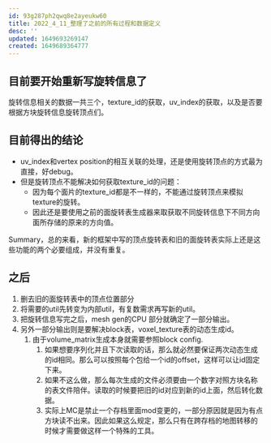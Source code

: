 ```yaml
---
id: 93g287ph2qwq8e2ayeukw60
title: 2022_4_11_整理了之前的所有过程和数据定义
desc: ''
updated: 1649693269147
created: 1649689364777
---
```


## 目前要开始重新写旋转信息了

旋转信息相关的数据一共三个，texture_id的获取，uv_index的获取，以及是否要根据方块旋转信息旋转顶点们。

## 目前得出的结论

- uv_index和vertex position的相互关联的处理，还是使用旋转顶点的方式最为直接，好debug。
- 但是旋转顶点不能解决如何获取texture_id的问题：
  - 因为每个面片的texture_id都是不一样的，不能通过旋转顶点来模拟texture的旋转。
  - 因此还是要使用之前的面旋转表生成器来取获取不同旋转信息下不同方向面所存储的原来的方向值。

Summary，总的来看，新的框架中写的顶点旋转表和旧的面旋转表实际上还是这些功能的两个必要组成，并没有重复。

## 之后

1. 删去旧的面旋转表中的顶点位置部分
2. 将需要的util先转变为内部util，有复数需求再写新的util。
3. 把旋转信息写完之后，mesh gen的CPU 部分就确定了一部分输出。
4. 另外一部分输出则是要解决block表，voxel_texture表的动态生成id。
   1. 由于volume_matrix生成本身就需要参照block config.
      1. 如果想要序列化并且下次读取的话，那么就必然要保证两次动态生成的id相同。那么可以按照每个包给一个id的offset，这样可以让id固定下来。
      2. 如果不这么做，那么每次生成的文件必须要由一个数字对照方块名称的表文件陪伴。读取的时候要把旧的id对应到新的id上面，然后转化数据。
      3. 实际上MC是禁止一个存档里面mod变更的，一部分原因就是因为有点方块读不出来。因此如果这么规定，那么只有在跨存档的地图转移的时候才需要做这样一个特殊的工具。
